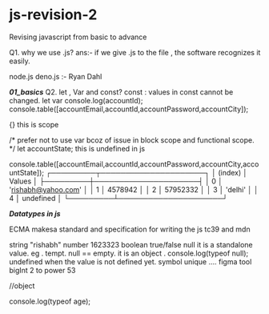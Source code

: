 # js-revision-2
Revising javascript from basic to advance 

Q1. why we use .js?
ans:-  if we give .js to the file , the software recognizes it easily.

node.js deno.js  :- Ryan Dahl

 ***01_basics***
Q2. let , Var and const?
const : values in  const cannot be changed.
let 
var
console.log(accountId);
console.table([accountEmail,accountId,accountPassword,accountCity]);

{}  this is scope

/*
prefer not to use var bcoz of issue in block scope and functional scope.
*/
 let accountState;  this is undefined in js 

console.table([accountEmail,accountId,accountPassword,accountCity,accountState]);
┌─────────┬─────────────────────┐
│ (index) │       Values        │
├─────────┼─────────────────────┤
│    0    │ 'rishabh@yahoo.com' │
│    1    │       4578942       │
│    2    │      57952332       │
│    3    │       'delhi'       │
│    4    │      undefined      │
└─────────┴─────────────────────┘


***Datatypes in js***

ECMA makesa  standard and specification for writing the js
tc39 and mdn

string    "rishabh"
number    1623323
boolean  true/false
null     it is a standalone value. eg . tempt. null == empty.   it is an object . console.log(typeof null); 
undefined   when the value is not defined yet.
symbol      unique .... figma tool
bigInt   2 to power 53


//object

console.log(typeof age); 

